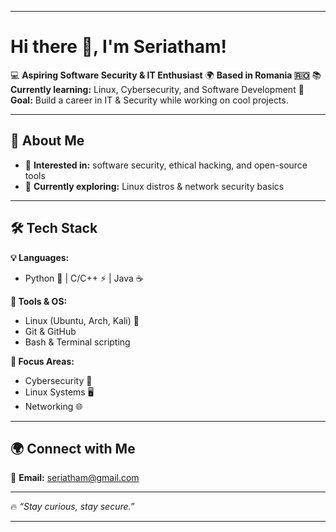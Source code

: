 
---

# Hi there 👋, I'm **Seriatham**!

💻 **Aspiring Software Security & IT Enthusiast**
🌍 **Based in Romania 🇷🇴**
📚 **Currently learning:** Linux, Cybersecurity, and Software Development
🎯 **Goal:** Build a career in IT & Security while working on cool projects.

---

## 🚀 About Me

* 🔐 **Interested in:** software security, ethical hacking, and open-source tools
* 🌱 **Currently exploring:** Linux distros & network security basics

---

## 🛠️ Tech Stack

**💡 Languages:**

* Python 🐍 | C/C++ ⚡ | Java ☕

**🧰 Tools & OS:**

* Linux (Ubuntu, Arch, Kali) 🐧
* Git & GitHub
* Bash & Terminal scripting

**🎯 Focus Areas:**

* Cybersecurity 🔐
* Linux Systems 🖥️
* Networking 🌐

---

## 🌍 Connect with Me

📧 **Email:** [seriatham@gmail.com](mailto:seriatham@gmail.com)

---

🔥 *“Stay curious, stay secure.”*

---
